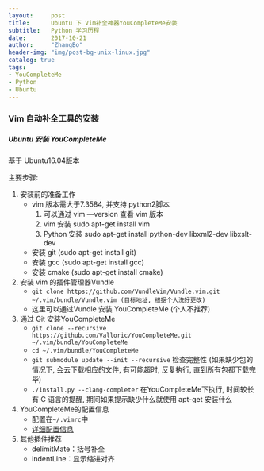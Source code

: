 ```yaml
---
layout:     post
title:      Ubuntu 下 Vim补全神器YouCompleteMe安装
subtitle:   Python 学习历程
date:       2017-10-21
author:     "ZhangBo"
header-img: "img/post-bg-unix-linux.jpg"
catalog: true
tags:
- YouCompleteMe
- Python
- Ubuntu
---
```

### Vim 自动补全工具的安装

##### Ubuntu 安装 YouCompleteMe

基于 Ubuntu16.04版本

主要步骤:
1. 安装前的准备工作
	- vim 版本需大于7.3584, 并支持 python2脚本 
		1. 可以通过 vim —version 查看 vim 版本
		2. vim 安装 sudo apt-get install vim
		3. Python 安装 sudo apt-get install python-dev libxml2-dev libxslt-dev
	- 安装 git (sudo apt-get install git)
	- 安装 gcc (sudo apt-get install gcc)
	- 安装 cmake (sudo apt-get install cmake)
2. 安装 vim 的插件管理器Vundle
	 - `git clone https://github.com/VundleVim/Vundle.vim.git ~/.vim/bundle/Vundle.vim (目标地址, 根据个人洗好更改) `
	- 这里可以通过Vundle 安装 YouCompleteMe (个人不推荐)
3. 通过 Git 安装YouCompleteMe
	- `git clone --recursive https://github.com/Valloric/YouCompleteMe.git ~/.vim/bundle/YouCompleteMe`
	- `cd ~/.vim/bundle/YouCompleteMe`
	- `git submodule update --init --recursive` 检查完整性 (如果缺少包的情况下, 会去下载相应的文件, 有可能超时, 反复执行, 直到所有包都下载完毕)
	- `./install.py --clang-completer` 在YouCompleteMe下执行, 时间较长 有 C 语言的提醒, 期间如果提示缺少什么就使用 apt-get 安装什么
4. YouCompleteMe的配置信息
	- 配置在`~/.vimrc`中
	- [详细配置信息][1]
5. 其他插件推荐
	- delimitMate：括号补全
	- indentLine：显示缩进对齐

[1]:	http://op0s30etn.bkt.clouddn.com/Ubuntu_YCM.txt